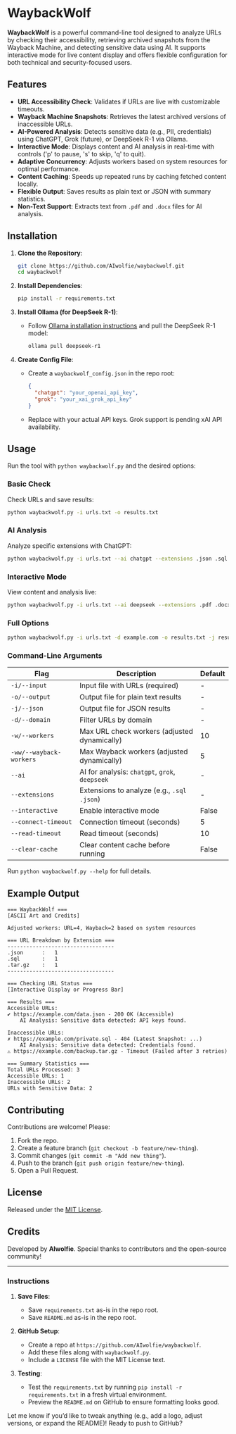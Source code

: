 # WaybackWolf

**WaybackWolf** is a powerful command-line tool designed to analyze URLs by checking their accessibility, retrieving archived snapshots from the Wayback Machine, and detecting sensitive data using AI. It supports interactive mode for live content display and offers flexible configuration for both technical and security-focused users.


## Features

- **URL Accessibility Check**: Validates if URLs are live with customizable timeouts.
- **Wayback Machine Snapshots**: Retrieves the latest archived versions of inaccessible URLs.
- **AI-Powered Analysis**: Detects sensitive data (e.g., PII, credentials) using ChatGPT, Grok (future), or DeepSeek R-1 via Ollama.
- **Interactive Mode**: Displays content and AI analysis in real-time with controls ('p' to pause, 's' to skip, 'q' to quit).
- **Adaptive Concurrency**: Adjusts workers based on system resources for optimal performance.
- **Content Caching**: Speeds up repeated runs by caching fetched content locally.
- **Flexible Output**: Saves results as plain text or JSON with summary statistics.
- **Non-Text Support**: Extracts text from `.pdf` and `.docx` files for AI analysis.

## Installation

1. **Clone the Repository**:
   ```bash
   git clone https://github.com/AIwolfie/waybackwolf.git
   cd waybackwolf

2. **Install Dependencies**:
   ```bash
   pip install -r requirements.txt
   ```

3. **Install Ollama (for DeepSeek R-1)**:
   - Follow [Ollama installation instructions](https://ollama.ai/) and pull the DeepSeek R-1 model:
     ```bash
     ollama pull deepseek-r1
     ```

4. **Create Config File**:
   - Create a `waybackwolf_config.json` in the repo root:
     ```json
     {
       "chatgpt": "your_openai_api_key",
       "grok": "your_xai_grok_api_key"
     }
     ```
   - Replace with your actual API keys. Grok support is pending xAI API availability.

## Usage

Run the tool with `python waybackwolf.py` and the desired options:

### Basic Check
Check URLs and save results:
```bash
python waybackwolf.py -i urls.txt -o results.txt
```

### AI Analysis
Analyze specific extensions with ChatGPT:
```bash
python waybackwolf.py -i urls.txt --ai chatgpt --extensions .json .sql -j results.json
```

### Interactive Mode
View content and analysis live:
```bash
python waybackwolf.py -i urls.txt --ai deepseek --extensions .pdf .docx --interactive
```

### Full Options
```bash
python waybackwolf.py -i urls.txt -d example.com -o results.txt -j results.json -w 20 -ww 5 --ai chatgpt --extensions .sql .json --interactive --connect-timeout 10 --read-timeout 15 --clear-cache
```

### Command-Line Arguments
| Flag                   | Description                                      | Default         |
|-----------------------|--------------------------------------------------|-----------------|
| `-i/--input`          | Input file with URLs (required)                  | -               |
| `-o/--output`         | Output file for plain text results               | -               |
| `-j/--json`           | Output file for JSON results                     | -               |
| `-d/--domain`         | Filter URLs by domain                            | -               |
| `-w/--workers`        | Max URL check workers (adjusted dynamically)     | 10              |
| `-ww/--wayback-workers` | Max Wayback workers (adjusted dynamically)     | 5               |
| `--ai`                | AI for analysis: `chatgpt`, `grok`, `deepseek`   | -               |
| `--extensions`        | Extensions to analyze (e.g., `.sql .json`)       | -               |
| `--interactive`       | Enable interactive mode                          | False           |
| `--connect-timeout`   | Connection timeout (seconds)                     | 5               |
| `--read-timeout`      | Read timeout (seconds)                           | 10              |
| `--clear-cache`       | Clear content cache before running               | False           |

Run `python waybackwolf.py --help` for full details.

## Example Output
```
=== WaybackWolf ===
[ASCII Art and Credits]

Adjusted workers: URL=4, Wayback=2 based on system resources

=== URL Breakdown by Extension ===
----------------------------------
.json      :   1
.sql       :   1
.tar.gz    :   1
----------------------------------

=== Checking URL Status ===
[Interactive Display or Progress Bar]

=== Results ===
Accessible URLs:
✔ https://example.com/data.json - 200 OK (Accessible)
    AI Analysis: Sensitive data detected: API keys found.

Inaccessible URLs:
✗ https://example.com/private.sql - 404 (Latest Snapshot: ...)
    AI Analysis: Sensitive data detected: Credentials found.
⚠ https://example.com/backup.tar.gz - Timeout (Failed after 3 retries)

=== Summary Statistics ===
Total URLs Processed: 3
Accessible URLs: 1
Inaccessible URLs: 2
URLs with Sensitive Data: 2
```

## Contributing

Contributions are welcome! Please:
1. Fork the repo.
2. Create a feature branch (`git checkout -b feature/new-thing`).
3. Commit changes (`git commit -m "Add new thing"`).
4. Push to the branch (`git push origin feature/new-thing`).
5. Open a Pull Request.

## License

Released under the [MIT License](LICENSE).

## Credits

Developed by **AIwolfie**. Special thanks to contributors and the open-source community!

---

### **Instructions**
1. **Save Files**:
   - Save `requirements.txt` as-is in the repo root.
   - Save `README.md` as-is in the repo root.

2. **GitHub Setup**:
   - Create a repo at `https://github.com/AIwolfie/waybackwolf`.
   - Add these files along with `waybackwolf.py`.
   - Include a `LICENSE` file with the MIT License text.

3. **Testing**:
   - Test the `requirements.txt` by running `pip install -r requirements.txt` in a fresh virtual environment.
   - Preview the `README.md` on GitHub to ensure formatting looks good.

Let me know if you’d like to tweak anything (e.g., add a logo, adjust versions, or expand the README)! Ready to push to GitHub?
